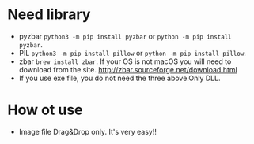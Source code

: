 # Need library
- pyzbar `python3 -m pip install pyzbar` or `python -m pip install pyzbar`.
- PIL `python3 -m pip install pillow` or `python -m pip install pillow`.
- zbar `brew install zbar`.
   If your OS is not macOS you will need to download from the site.
   http://zbar.sourceforge.net/download.html
- If you use exe file, you do not need the three above.Only DLL.
   
# How ot use
- Image file Drag&Drop only.
  It's very easy!!